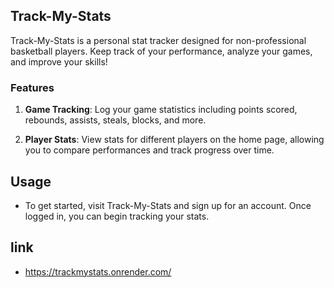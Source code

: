 ## Track-My-Stats

Track-My-Stats is a personal stat tracker designed for non-professional basketball players. Keep track of your performance, analyze your games, and improve your skills!

### Features

1. **Game Tracking**: Log your game statistics including points scored, rebounds, assists, steals, blocks, and more.

2. **Player Stats**: View stats for different players on the home page, allowing you to compare performances and track progress over time.

## Usage 
- To get started, visit Track-My-Stats and sign up for an account. Once logged in, you can begin tracking your stats.

## link

- https://trackmystats.onrender.com/
